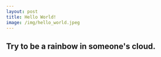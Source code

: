 ```yaml
---
layout: post
title: Hello World!
image: /img/hello_world.jpeg
---
```


## Try to be a rainbow in someone's cloud. 
